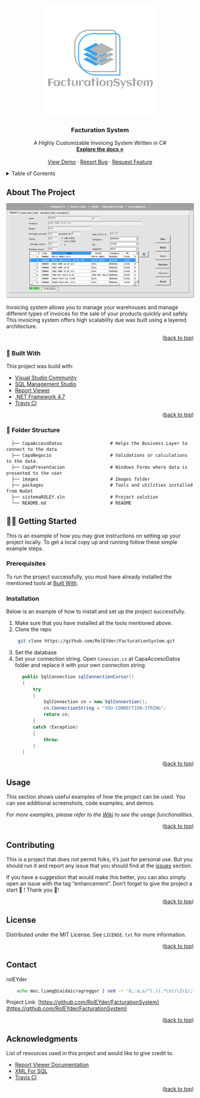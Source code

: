 <div id="top"></div>
<!--
*** Thanks for checking out the Best-README-Template. If you have a suggestion
*** that would make this better, please fork the repo and create a pull request
*** or simply open an issue with the tag "enhancement".
*** Don't forget to give the project a star!
*** Thanks again! Now go create something AMAZING! :D
-->



<!-- PROJECT SHIELDS -->
<!--
*** I'm using markdown "reference style" links for readability.
*** Reference links are enclosed in brackets [ ] instead of parentheses ( ).
*** See the bottom of this document for the declaration of the reference variables
*** for contributors-url, forks-url, etc. This is an optional, concise syntax you may use.
*** https://www.markdownguide.org/basic-syntax/#reference-style-links
-->




<!-- PROJECT LOGO -->
<br />
<div align="center">
  <a href="https://github.com/RolEYder/FacturationSystem">
    <img src="images/logo.jpeg" alt="Logo">
  </a>

  <h3 align="center">Facturation System</h3>

  <p align="center">
  A Highly Customizable Invoicing System Written in C#
    <br />
    <a href="https://github.com/RolEYder/FacturationSystem"><strong>Explore the docs »</strong></a>
    <br />
    <br />
    <a href="https://github.com/RolEYder/FacturationSystem">View Demo</a>
    ·
    <a href="https://github.com/RolEYder/FacturationSystem/issues">Report Bug</a>
    ·
    <a href="https://github.com/RolEYder/FacturationSystem/issues">Request Feature</a>
  </p>
</div>



<!-- TABLE OF CONTENTS -->
<details>
  <summary>Table of Contents</summary>
  <ol>
    <li>
      <a href="#about-the-project"> About The Project</a>
      <ul>
        <li><a href="#built-with"> 🔧 Built With</a></li>
         <li><a href="#folder-structure"> 📂 Folder Structure</a></li>
      </ul>
    </li>
    <li>
      <a href="#getting-started"> 🏃‍♂️ Getting Started</a>
      <ul>
        <li><a href="#prerequisites">Prerequisites</a></li>
        <li><a href="#installation">Installation</a></li>
      </ul>
    </li>
    <li><a href="#usage">Usage</a></li>
    <li><a href="#contributing">Contributing</a></li>
    <li><a href="#license">License</a></li>
    <li><a href="#contact">Contact</a></li>
    <li><a href="#acknowledgments">Acknowledgments</a></li>
  </ol>
</details>



<!-- ABOUT THE PROJECT -->
## About The Project

  <a href="images/screenshot.png">
    <img src="images/screenshot.png" alt="Products Preview">
  </a>

Invoicing system allows you to manage your warehouses and manage different types of invoices for the sale of your products quickly and safely. This invoicing system offers high scalability due was built using a layered architecture. 



<p align="right">(<a href="#top">back to top</a>)</p>



### 🔧 Built With 

This project was build with: 

* [Visual Studio Community](https://visualstudio.microsoft.com/vs/community/)
* [SQL Management Studio](https://docs.microsoft.com/en-us/sql/ssms/download-sql-server-management-studio-ssms?view=sql-server-ver15)
* [Report Viewer](https://docs.microsoft.com/en-us/sql/reporting-services/application-integration/integrating-reporting-services-using-reportviewer-controls-get-started?view=sql-server-ver15)
* [.NET Framework 4.7](https://dotnet.microsoft.com/en-us/download/dotnet-framework/net47)
* [Travis CI](https://www.travis-ci.com/)

<p align="right">(<a href="#top">back to top</a>)</p>

### 📂 Folder Structure
```
  ├── CapaAccesoDatos                  # Helps the Business Layer to connect to the data
  ├── CapaNegocio                      # Validations or calculations to the data.
  ├── CapaPresentacion                 # Windows Forms where data is presented to the user
  ├── images                           # Images folder
  ├── packages                         # Tools and utilities installed from NuGet
  ├── sistemaROLEY.sln                 # Project solution
  └── README.md                        # README
```

<!-- GETTING STARTED -->
## 🏃‍♂️ Getting Started

This is an example of how you may give instructions on setting up your project locally.
To get a local copy up and running follow these simple example steps.

### Prerequisites

To run the project successfully, you must have already installed the mentioned tools at <a href="#built-with"> Built With</a>.


### Installation

Below is an example of how to install and set up the project successfully. 


1. Make sure that you have installed all the tools mentioned above. 
2. Clone the repo
   ```bash
    git clone https://github.com/RolEYder/FacturationSystem.git
   ```
3. Set the database
4. Set your connection string. Open `Conexion.cs` at CapaAccesoDatos folder and replace it with your own connection string.
  ```csharp 
        public SqlConnection sqlConnectionCursor()
        {
            try
            {
                SqlConnection cn = new SqlConnection();
                cn.ConnectionString = "YOU-CONNECTION-STRING";
                return cn;
            }
            catch (Exception)
            {
                throw;
            }
        }
  ```


<p align="right">(<a href="#top">back to top</a>)</p>



<!--   EXAMPLES -->
## Usage
This section shows useful examples of how the project can be used. You can see additional screenshots, code examples, and demos. 

_For more examples, please refer to the [Wiki](https://github.com/RolEYder/FacturationSystem/wiki) to see the usage functionalities_.

<p align="right">(<a href="#top">back to top</a>)</p>



<!-- CONTRIBUTING -->
## Contributing


This is a project that does not permit folks, it’s just for personal use. But you should run it and report any issue that you should find at the [issues](https://github.com/RolEYder/FacturationSystem/issues) section. 

If you have a suggestion that would make this better, you can also simply open an issue with the tag “enhancement”. Don’t forget to give the project a start 🌟 ! Thank you 🙏!

<p align="right">(<a href="#top">back to top</a>)</p>


<!-- LICENSE -->
## License

Distributed under the MIT License. See `LICENSE.txt` for more information.

<p align="right">(<a href="#top">back to top</a>)</p>



<!-- CONTACT -->
## Contact

rolEYder
```sh
    echo moc.liamg@zaidaicragreggor | sed -r 'G;:a;s/^(.)(.*\n)/\2\1/;ta;s/\n//' 
```

Project Link: [https://github.com/RolEYder/FacturationSystem](https://github.com/RolEYder/FacturationSystem)

<p align="right">(<a href="#top">back to top</a>)</p>



<!-- ACKNOWLEDGMENTS -->
## Acknowledgments

List of resources used in this project and would like to give credit to. 

* [Report Viewer Documentation](https://docs.microsoft.com/en-us/sql/reporting-services/application-integration/integrating-reporting-services-using-reportviewer-controls-get-started?view=sql-server-ver15)
* [XML For SQL](https://docs.microsoft.com/en-us/sql/relational-databases/xml/for-xml-sql-server?view=sql-server-ver15)
* [Travis CI](https://www.travis-ci.com/)


<p align="right">(<a href="#top">back to top</a>)</p>



<!-- MARKDOWN LINKS & IMAGES -->
<!-- https://www.markdownguide.org/basic-syntax/#reference-style-links -->
[contributors-shield]: https://img.shields.io/github/contributors/othneildrew/Best-README-Template.svg?style=for-the-badge
[contributors-url]: https://github.com/RolEYder/FacturationSystem/graphs/contributors
[forks-shield]: https://img.shields.io/github/forks/othneildrew/Best-README-Template.svg?style=for-the-badge
[forks-url]: https://github.com/RolEYder/FacturationSystem/network/members
[stars-shield]: https://img.shields.io/github/stars/othneildrew/Best-README-Template.svg?style=for-the-badge
[stars-url]: https://github.com/RolEYder/FacturationSystem/stargazers
[issues-shield]: https://img.shields.io/github/issues/othneildrew/Best-README-Template.svg?style=for-the-badge
[issues-url]: https://github.com/RolEYder/FacturationSystem/issues
[license-shield]: https://img.shields.io/github/license/othneildrew/Best-README-Template.svg?style=for-the-badge
[license-url]: https://github.com/RolEYder/FacturationSystem/blob/master/LICENSE.txt
[linkedin-shield]: https://img.shields.io/badge/-LinkedIn-black.svg?style=for-the-badge&logo=linkedin&colorB=555
[linkedin-url]: https://linkedin.com/in/othneildrew
[product-screenshot]: [images/screenshot.png](https://example.com/)
